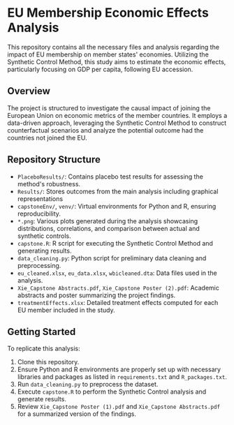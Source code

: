 # EU Membership Economic Effects Analysis

This repository contains all the necessary files and analysis regarding the impact of EU membership on member states' economies. Utilizing the Synthetic Control Method, this study aims to estimate the economic effects, particularly focusing on GDP per capita, following EU accession.

## Overview

The project is structured to investigate the causal impact of joining the European Union on economic metrics of the member countries. It employs a data-driven approach, leveraging the Synthetic Control Method to construct counterfactual scenarios and analyze the potential outcome had the countries not joined the EU.

## Repository Structure

- `PlaceboResults/`: Contains placebo test results for assessing the method's robustness.
- `Results/`: Stores outcomes from the main analysis including graphical representations
- `capstoneEnv/`, `venv/`: Virtual environments for Python and R, ensuring reproducibility.
- `*.png`: Various plots generated during the analysis showcasing distributions, correlations, and comparison between actual and synthetic controls.
- `capstone.R`: R script for executing the Synthetic Control Method and generating results.
- `data_cleaning.py`: Python script for preliminary data cleaning and preprocessing.
- `eu_cleaned.xlsx`, `eu_data.xlsx`, `wbicleaned.dta`: Data files used in the analysis.
- `Xie_Capstone Abstracts.pdf`, `Xie_Capstone Poster (2).pdf`: Academic abstracts and poster summarizing the project findings.
- `treatmentEffects.xlsx`: Detailed treatment effects computed for each EU member included in the study.

## Getting Started

To replicate this analysis:
1. Clone this repository.
2. Ensure Python and R environments are properly set up with necessary libraries and packages as listed in `requirements.txt` and `R_packages.txt`.
3. Run `data_cleaning.py` to preprocess the dataset.
4. Execute `capstone.R` to perform the Synthetic Control analysis and generate results.
5. Review `Xie_Capstone Poster (1).pdf` and `Xie_Capstone Abstracts.pdf` for a summarized version of the findings.

